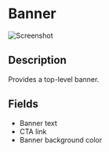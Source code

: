 # Banner

![Screenshot](https://github.com/optimizely/extension-library/blob/master/Editor%20Extensions/Banner/screenshot.png)

## Description

Provides a top-level banner. 

## Fields

* Banner text
* CTA link
* Banner background color

